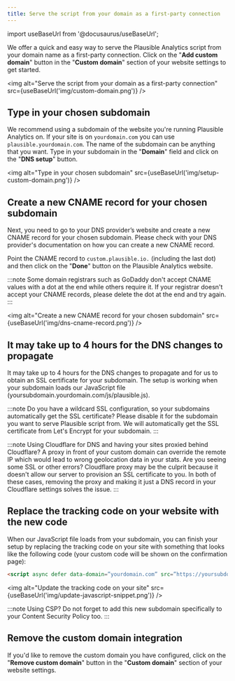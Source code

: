 ```yaml
---
title: Serve the script from your domain as a first-party connection
---
```


import useBaseUrl from '@docusaurus/useBaseUrl';

We offer a quick and easy way to serve the Plausible Analytics script from your domain name as a first-party connection. Click on the "**Add custom domain**" button in the "**Custom domain**" section of your website settings to get started.

<img alt="Serve the script from your domain as a first-party connection" src={useBaseUrl('img/custom-domain.png')} />

## Type in your chosen subdomain

We recommend using a subdomain of the website you're running Plausible Analytics on. If your site is on `yourdomain.com` you can use `plausible.yourdomain.com`. The name of the subdomain can be anything that you want. Type in your subdomain in the "**Domain**" field and click on the "**DNS setup**" button.

<img alt="Type in your chosen subdomain" src={useBaseUrl('img/setup-custom-domain.png')} />

## Create a new CNAME record for your chosen subdomain

Next, you need to go to your DNS provider’s website and create a new CNAME record for your chosen subdomain. Please check with your DNS provider's documentation on how you can create a new CNAME record.

Point the CNAME record to `custom.plausible.io.` (including the last dot) and then click on the "**Done**" button on the Plausible Analytics website. 

:::note
Some domain registrars such as GoDaddy don't accept CNAME values with a dot at the end while others require it. If your registrar doesn't accept your CNAME records, please delete the dot at the end and try again.
:::

<img alt="Create a new CNAME record for your chosen subdomain" src={useBaseUrl('img/dns-cname-record.png')} />

## It may take up to 4 hours for the DNS changes to propagate

It may take up to 4 hours for the DNS changes to propagate and for us to obtain an SSL certificate for your subdomain. The setup is working when your subdomain loads our JavaScript file (yoursubdomain.yourdomain.com/js/plausible.js).

:::note
Do you have a wildcard SSL configuration, so your subdomains automatically get the SSL certificate? Please disable it for the subdomain you want to serve Plausible script from. We will automatically get the SSL certificate from Let's Encrypt for your subdomain. 
:::

:::note
Using Cloudflare for DNS and having your sites proxied behind Cloudflare? A proxy in front of your custom domain can override the remote IP which would lead to wrong geolocation data in your stats. Are you seeing some SSL or other errors? Cloudflare proxy may be the culprit because it doesn't allow our server to provision an SSL certificate to you. In both of these cases, removing the proxy and making it just a DNS record in your Cloudflare settings solves the issue.
:::

## Replace the tracking code on your website with the new code

When our JavaScript file loads from your subdomain, you can finish your setup by replacing the tracking code on your site with something that looks like the following code (your custom code will be shown on the confirmation page):

```html
<script async defer data-domain=”yourdomain.com” src=”https://yoursubdomain.yourdomain.com/js/index.js”></script> 
```

<img alt="Update the tracking code on your site" src={useBaseUrl('img/update-javascript-snippet.png')} />

:::note
Using CSP? Do not forget to add this new subdomain specifically to your Content Security Policy too.
:::

## Remove the custom domain integration

If you'd like to remove the custom domain you have configured, click on the "**Remove custom domain**" button in the "**Custom domain**" section of your website settings.
